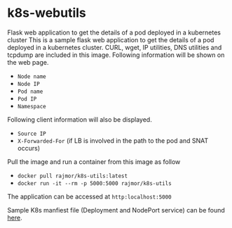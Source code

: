 # k8s-webutils
Flask web application to get the details of a pod deployed in a kubernetes cluster
This is a sample flask web application to get the details of a pod deployed in a kubernetes cluster. CURL, wget, IP utilities, DNS utilities and tcpdump are included in this image.
Following information will be shown on the web page.
- `Node name`
- `Node IP`
- `Pod name`
- `Pod IP`
- `Namespace`

Following client information will also be displayed.
- `Source IP`
- `X-Forwarded-For` (if LB is involved in the path to the pod and SNAT occurs)

Pull the image and run a container from this image as follow
- `docker pull rajmor/k8s-utils:latest`
- `docker run -it --rm -p 5000:5000 rajmor/k8s-utils`  

The application can be accessed at `http:localhost:5000`

Sample K8s manfiest file (Deployment and NodePort service) can be found [here]().
